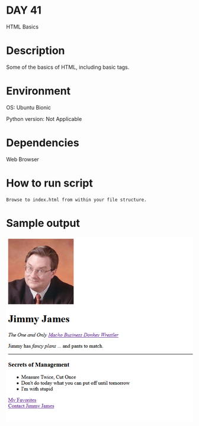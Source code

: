 
# DAY 41

HTML Basics

# Description

Some of the basics of HTML, including basic tags.

# Environment
OS: Ubuntu Bionic

Python version: Not Applicable

# Dependencies

Web Browser

# How to run script
```
Browse to index.html from within your file structure.
```

# Sample output
![Sample of App](https://raw.githubusercontent.com/Its-All-About-the-Journey/100daysofcode/hypermanganate/source_code/hypermanganate/day041/app.png)
